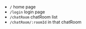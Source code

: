 - `/` home page
- `/login` login page
- `/chatRoom` chatRoom list
- `/chatRoom/:roomId` in that chatRoom